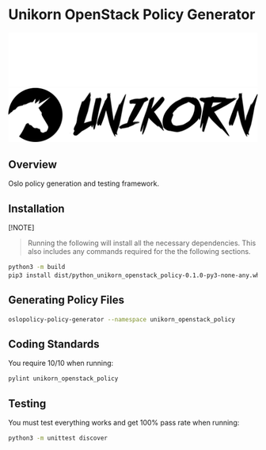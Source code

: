 # Unikorn OpenStack Policy Generator

![Unikorn Logo](https://raw.githubusercontent.com/unikorn-cloud/assets/main/images/logos/light-on-dark/logo.svg#gh-dark-mode-only)
![Unikorn Logo](https://raw.githubusercontent.com/unikorn-cloud/assets/main/images/logos/dark-on-light/logo.svg#gh-light-mode-only)

## Overview

Oslo policy generation and testing framework.

## Installation

[!NOTE]
> Running the following will install all the necessary dependencies.
> This also includes any commands required for the the following sections.

```bash
python3 -m build
pip3 install dist/python_unikorn_openstack_policy-0.1.0-py3-none-any.whl
```

## Generating Policy Files

```bash
oslopolicy-policy-generator --namespace unikorn_openstack_policy
```

## Coding Standards

You require 10/10 when running:

```bash
pylint unikorn_openstack_policy
```

## Testing

You must test everything works and get 100% pass rate when running:

```bash
python3 -m unittest discover
```
